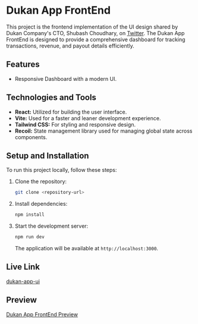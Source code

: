 
# Dukan App FrontEnd

This project is the frontend implementation of the UI design shared by Dukan Company's CTO, Shubash Choudhary, on [Twitter](https://twitter.com/subhashchy/status/1744308069751025894?t=MrLV-PSnfsgv0Hg2jTz5JA&s=08). The Dukan App FrontEnd is designed to provide a comprehensive dashboard for tracking transactions, revenue, and payout details efficiently.

## Features

- Responsive Dashboard with a modern UI.

## Technologies and Tools

- **React:** Utilized for building the user interface.
- **Vite:** Used for a faster and leaner development experience.
- **Tailwind CSS:** For styling and responsive design.
- **Recoil:** State management library used for managing global state across components.

## Setup and Installation

To run this project locally, follow these steps:

1. Clone the repository:
   ```bash
   git clone <repository-url>
   ```
2. Install dependencies:
   ```bash
   npm install
   ```
3. Start the development server:
   ```bash
   npm run dev
   ```
   The application will be available at `http://localhost:3000`.

## Live Link

[dukan-app-ui](https://dukan-app-ui.netlify.app/)

## Preview

[Dukan App FrontEnd Preview](https://youtu.be/mmdieewTAAk)
